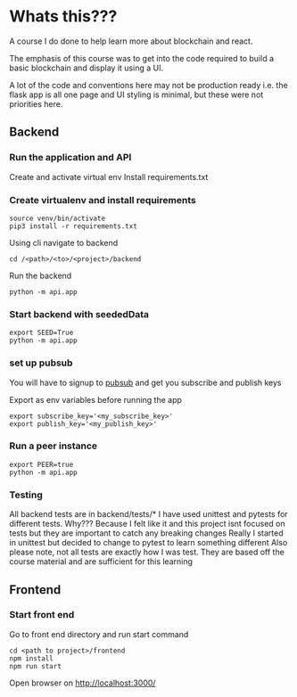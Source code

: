 # Whats this???
A course I do done to help learn more about blockchain and react. 

The emphasis of this course was to get into the code required to build a basic blockchain and display it using a UI.

A lot of the code and conventions here may not be production ready i.e. the flask app is all one page and UI styling is minimal, 
but these were not priorities here.

## Backend
### Run the application and API
Create and activate virtual env
Install requirements.txt

### Create virtualenv and install requirements
```
source venv/bin/activate
pip3 install -r requirements.txt
```

Using cli navigate to backend
```
cd /<path>/<to>/<project>/backend
```
Run the backend
```
python -m api.app
``` 
### Start backend with seededData
```
export SEED=True
python -m api.app
```
### set up pubsub 
You will have to signup to [pubsub](https://cloud.google.com/pubsub/docs/overview) and get you subscribe and publish keys

Export as env variables before running the app
```
export subscribe_key='<my_subscribe_key>'
export publish_key='<my_publish_key>'
```

### Run a peer instance

```
export PEER=true
python -m api.app
```

### Testing
All backend tests are in backend/tests/*
I have used unittest and pytests for different tests.
Why??? Because I felt like it and this project isnt focused on tests but they are important to catch any breaking changes
Really I started in unittest but decided to change to pytest to learn something different
Also please note, not all tests are exactly how I was test. They are based off the course material and are sufficient for this learning

## Frontend

### Start front end

Go to front end directory and run start command

```
cd <path to project>/frontend
npm install
npm run start
```

Open browser on [http://localhost:3000/](http://localhost:3000/)
